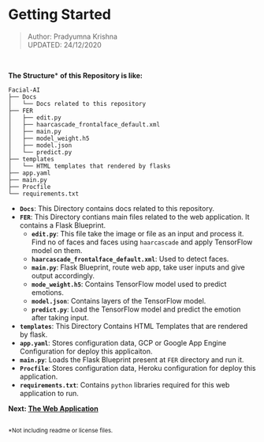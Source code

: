 # Getting Started

> Author: Pradyumna Krishna<br>
> UPDATED: 24/12/2020

<br>

**The Structure*** **of this Repository is like:**
```
Facial-AI
├── Docs
│   └── Docs related to this repository
├── FER
│   ├── edit.py
│   ├── haarcascade_frontalface_default.xml
│   ├── main.py
│   ├── model_weight.h5
│   ├── model.json
│   └── predict.py
├── templates
│   └── HTML templates that rendered by flasks
├── app.yaml
├── main.py
├── Procfile
└── requirements.txt
```

- **`Docs`**: This Directory contains docs related to this repository.
- **`FER`**: This Directory contians main files related to the web application. It contains a Flask Blueprint.
  - **`edit.py`**: This file take the image or file as an input and process it. Find no of faces and faces using `haarcascade` and apply TensorFlow model on them.
  - **`haarcascade_frontalface_default.xml`**: Used to detect faces.
  - **`main.py`**: Flask Blueprint, route web app, take user inputs and give output accordingly.
  - **`mode_weight.h5`**: Contains TensorFlow model used to predict emotions.
  - **`model.json`**: Contains layers of the TensorFlow model.
  - **`predict.py`**: Load the TensorFlow model and predict the emotion after taking input.
- **`templates`**: This Directory Contains HTML Templates that are rendered by flask.
- **`app.yaml`**: Stores configuration data, GCP or Google App Engine Configuration for deploy this applicaiton.
- **`main.py`**: Loads the Flask Blueprint present at `FER` directory and run it.
- **`Procfile`**: Stores configuration data, Heroku configuration for deploy this application.
- **`requirements.txt`**: Contains `python` libraries required for this web application to run.

**Next: [The Web Application](The%20Web%20Application.md)**

<h2></h2>
<sup>*Not including readme or license files.</sup>